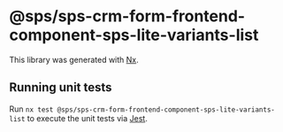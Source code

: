 # @sps/sps-crm-form-frontend-component-sps-lite-variants-list

This library was generated with [Nx](https://nx.dev).

## Running unit tests

Run `nx test @sps/sps-crm-form-frontend-component-sps-lite-variants-list` to execute the unit tests via [Jest](https://jestjs.io).
